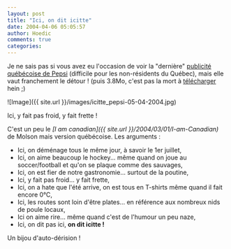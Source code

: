 ```yaml
---
layout: post
title: "Ici, on dit icitte"
date: 2004-04-06 05:05:57
author: Hoedic
comments: true
categories: 
---
```



Je ne sais pas si vous avez eu l'occasion de voir la "dernière" [publicité québécoise de Pepsi](http://www.connexionetudes.ca/articles/23032004/Pepsi_Icitte.mov) (difficile pour les non-résidents du Québec), mais elle vaut franchement le détour ! (puis 3.8Mo, c'est pas la mort à [télécharger](http://www.connexionetudes.ca/articles/23032004/Pepsi_Icitte.mov) hein ;)

![Image]({{ site.url }}/images/icitte_pepsi-05-04-2004.jpg)
<div class="photoattrib">Ici, y fait pas froid, y fait frette !</div>



C'est un peu le *[I am canadian]({{ site.url }}/2004/03/01/I-am-Canadian)* de Molson mais version québécoise. Les arguments :
-  Ici, on déménage tous le même jour, à savoir le 1er juillet,
-  Ici, on aime beaucoup le hockey... même quand on joue au soccer/football et qu'on se plaque comme des sauvages,
-  Ici, on est fier de notre gastronomie... surtout de la poutine,
-  Ici, y fait pas froid... y fait frette,
-  Ici, on a hate que l'été arrive, on est tous en T-shirts même quand il fait encore 0°C,
-  Ici, les routes sont loin d'être plates... en référence aux nombreux nids de poule locaux,
-  Ici on aime rire... même quand c'est de l'humour un peu naze,
-  Ici, on dit pas ici, **on dit icitte !**

Un bijou d'auto-dérision !